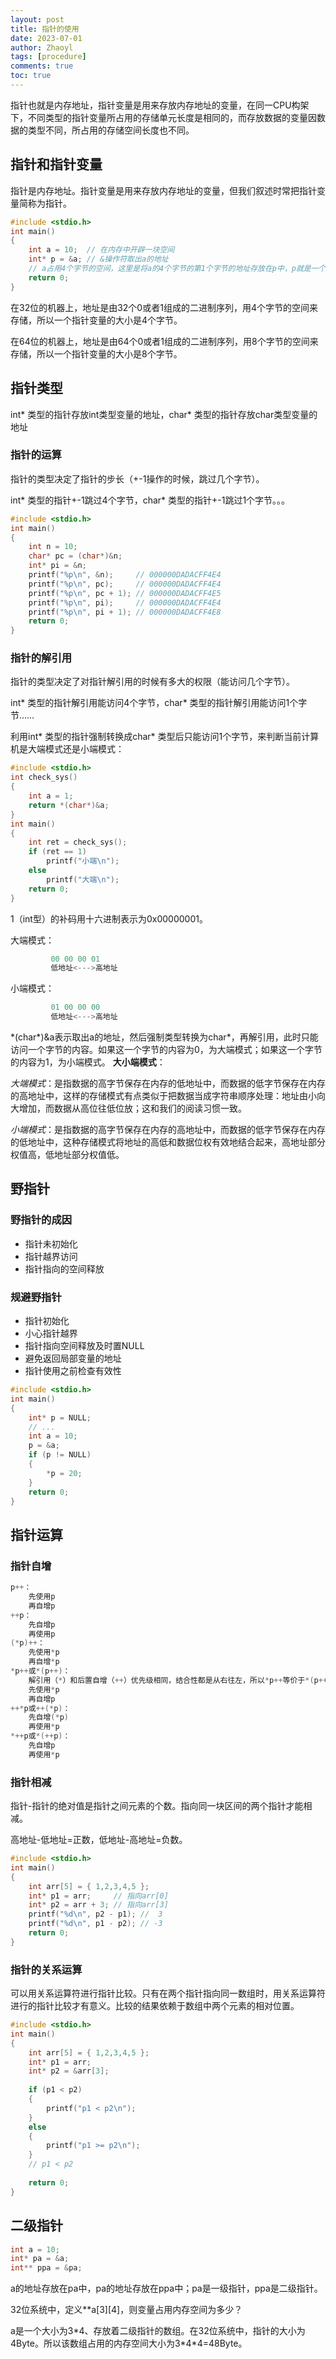 ```yaml
---
layout: post
title: 指针的使用
date: 2023-07-01
author: Zhaoyl
tags: [procedure]
comments: true
toc: true
---
```

指针也就是内存地址，指针变量是用来存放内存地址的变量，在同一CPU构架下，不同类型的指针变量所占用的存储单元长度是相同的，而存放数据的变量因数据的类型不同，所占用的存储空间长度也不同。

## 指针和指针变量

指针是内存地址。指针变量是用来存放内存地址的变量，但我们叙述时常把指针变量简称为指针。

```c
#include <stdio.h> 
int main()
{
	int a = 10;  // 在内存中开辟一块空间
	int* p = &a; // &操作符取出a的地址
	// a占用4个字节的空间，这里是将a的4个字节的第1个字节的地址存放在p中，p就是一个指针变量
	return 0;
}
```

在32位的机器上，地址是由32个0或者1组成的二进制序列，用4个字节的空间来存储，所以一个指针变量的大小是4个字节。

在64位的机器上，地址是由64个0或者1组成的二进制序列，用8个字节的空间来存储，所以一个指针变量的大小是8个字节。

## 指针类型

int\* 类型的指针存放int类型变量的地址，char* 类型的指针存放char类型变量的地址

### 指针的运算

指针的类型决定了指针的步长（+-1操作的时候，跳过几个字节）。

int* 类型的指针+-1跳过4个字节，char* 类型的指针+-1跳过1个字节。。。

```c
#include <stdio.h>
int main()
{
	int n = 10;
	char* pc = (char*)&n;
	int* pi = &n;
	printf("%p\n", &n);     // 000000DADACFF4E4
	printf("%p\n", pc);     // 000000DADACFF4E4
	printf("%p\n", pc + 1); // 000000DADACFF4E5
	printf("%p\n", pi);     // 000000DADACFF4E4
	printf("%p\n", pi + 1); // 000000DADACFF4E8
	return 0;
}
```

### 指针的解引用

指针的类型决定了对指针解引用的时候有多大的权限（能访问几个字节）。

int* 类型的指针解引用能访问4个字节，char* 类型的指针解引用能访问1个字节……

利用int* 类型的指针强制转换成char* 类型后只能访问1个字节，来判断当前计算机是大端模式还是小端模式：

```c
#include <stdio.h>
int check_sys()
{
	int a = 1;
	return *(char*)&a;
}
int main()
{
	int ret = check_sys();
	if (ret == 1)
		printf("小端\n");
	else
		printf("大端\n");
	return 0;
}
```

1（int型）的补码用十六进制表示为0x00000001。

大端模式：

```c
         00 00 00 01
         低地址<--->高地址
```

小端模式：

```c
         01 00 00 00
         低地址<--->高地址
```

\*(char\*)&a表示取出a的地址，然后强制类型转换为char*，再解引用，此时只能访问一个字节的内容。如果这一个字节的内容为0，为大端模式；如果这一个字节的内容为1，为小端模式。
**大小端模式**：

*大端模式*：是指数据的高字节保存在内存的低地址中，而数据的低字节保存在内存的高地址中，这样的存储模式有点类似于把数据当成字符串顺序处理：地址由小向大增加，而数据从高位往低位放；这和我们的阅读习惯一致。

*小端模式*：是指数据的高字节保存在内存的高地址中，而数据的低字节保存在内存的低地址中，这种存储模式将地址的高低和数据位权有效地结合起来，高地址部分权值高，低地址部分权值低。



## 野指针

### 野指针的成因

- 指针未初始化
- 指针越界访问
- 指针指向的空间释放

### 规避野指针

- 指针初始化
- 小心指针越界
- 指针指向空间释放及时置NULL
- 避免返回局部变量的地址
- 指针使用之前检查有效性 

```c
#include <stdio.h>
int main()
{
	int* p = NULL;
	// ...
	int a = 10;
	p = &a;
	if (p != NULL)
	{
		*p = 20;
	}
	return 0;
}
```

## 指针运算

### 指针自增

``` c
p++：
	先使用p
	再自增p
++p：
	先自增p
	再使用p
(*p)++：
	先使用*p
	再自增*p
*p++或*(p++)：
	解引用（*）和后置自增（++）优先级相同，结合性都是从右往左，所以*p++等价于*(p++)
	先使用*p
	再自增p
++*p或++(*p)：
	先自增(*p)
	再使用*p
*++p或*(++p)：
	先自增p
	再使用*p
```

### 指针相减

指针-指针的绝对值是指针之间元素的个数。指向同一块区间的两个指针才能相减。

高地址-低地址=正数，低地址-高地址=负数。

```c
#include <stdio.h>
int main()
{
	int arr[5] = { 1,2,3,4,5 };
	int* p1 = arr;     // 指向arr[0]
	int* p2 = arr + 3; // 指向arr[3]
	printf("%d\n", p2 - p1); //  3
	printf("%d\n", p1 - p2); // -3
	return 0;
}
```

### 指针的关系运算

可以用关系运算符进行指针比较。只有在两个指针指向同一数组时，用关系运算符进行的指针比较才有意义。比较的结果依赖于数组中两个元素的相对位置。

```c
#include <stdio.h>
int main()
{
	int arr[5] = { 1,2,3,4,5 };
	int* p1 = arr;
	int* p2 = &arr[3];
	
	if (p1 < p2)
	{
		printf("p1 < p2\n");
	}
	else
	{
		printf("p1 >= p2\n");
	}
	// p1 < p2
 
	return 0;
}
```

## 二级指针

```c
int a = 10;
int* pa = &a;
int** ppa = &pa;
```

a的地址存放在pa中，pa的地址存放在ppa中；pa是一级指针，ppa是二级指针。

32位系统中，定义**a\[3][4]，则变量占用内存空间为多少？

a是一个大小为3\*4、存放着二级指针的数组。在32位系统中，指针的大小为4Byte。所以该数组占用的内存空间大小为3\*4\*4=48Byte。





